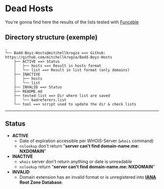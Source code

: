 # Dead Hosts
You're gonna find here the results of the lists tested with [Funceble](https://github.com/funilrys/funceble)

## Directory structure (exemple)
```
.
└── Badd-Boyz-Hosts@mitchellkrogza ==> Github: https://github.com/mitchellkrogza/Badd-Boyz-Hosts
    ├── ACTIVE ==> Status
    │   ├── hosts ==> Result in hosts format
    │   └── list ==> Result in list format (only domains)
    ├── INACTIVE
    │   ├── hosts
    │   └── list
    ├── INVALID ==> Status
    ├── README.md
    ├── tested-list ==> Dir where list are saved
    │   └── badreferers.list
    └── tool ==> script used to update the dir & check lists
```

___
## Status
* **ACTIVE**
    * Date of expiration accessible per WHOIS-Server (`whois` command)
    * `nslookup` don't return "**server can't find domain-name.me: NXDOMAIN**"
* **INACTIVE**
    * `whois` server don't return anything or date is unreadable
    * `nslookup` return "**server can't find domain-name.me: NXDOMAIN**"
* **INVALID**
    * Domain extension has an invalid format or is unregistered into **[IANA](https://www.iana.org/domains/root/db) Root Zone Database**.
